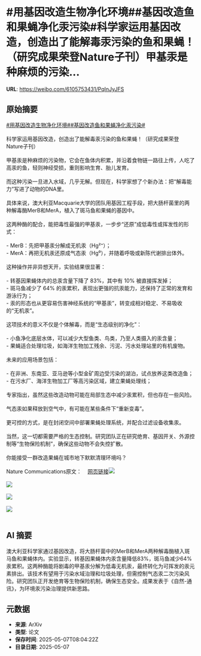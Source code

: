 # #用基因改造生物净化环境##基因改造鱼和果蝇净化汞污染#科学家运用基因改造，创造出了能解毒汞污染的鱼和果蝇！（研究成果荣登Nature子刊）甲基汞是种麻烦的污染...

**URL**: https://weibo.com/6105753431/PqInJyJFS

## 原始摘要

<a href="https://m.weibo.cn/search?containerid=231522type%3D1%26t%3D10%26q%3D%23%E7%94%A8%E5%9F%BA%E5%9B%A0%E6%94%B9%E9%80%A0%E7%94%9F%E7%89%A9%E5%87%80%E5%8C%96%E7%8E%AF%E5%A2%83%23&amp;extparam=%23%E7%94%A8%E5%9F%BA%E5%9B%A0%E6%94%B9%E9%80%A0%E7%94%9F%E7%89%A9%E5%87%80%E5%8C%96%E7%8E%AF%E5%A2%83%23" data-hide=""><span class="surl-text">#用基因改造生物净化环境#</span></a><a href="https://m.weibo.cn/search?containerid=231522type%3D1%26t%3D10%26q%3D%23%E5%9F%BA%E5%9B%A0%E6%94%B9%E9%80%A0%E9%B1%BC%E5%92%8C%E6%9E%9C%E8%9D%87%E5%87%80%E5%8C%96%E6%B1%9E%E6%B1%A1%E6%9F%93%23&amp;extparam=%23%E5%9F%BA%E5%9B%A0%E6%94%B9%E9%80%A0%E9%B1%BC%E5%92%8C%E6%9E%9C%E8%9D%87%E5%87%80%E5%8C%96%E6%B1%9E%E6%B1%A1%E6%9F%93%23" data-hide=""><span class="surl-text">#基因改造鱼和果蝇净化汞污染#</span></a><br><br>科学家运用基因改造，创造出了能解毒汞污染的鱼和果蝇！（研究成果荣登Nature子刊）<br><br>甲基汞是种麻烦的污染物，它会在鱼体内积累，并沿着食物链一路往上传，人吃了高汞的鱼，轻则神经受损，重则影响生育、胎儿发育。<br><br>而这种污染一旦进入水域，几乎无解。但现在，科学家想了个新办法：把“解毒能力”写进了动物的DNA里。<br><br>具体来说，澳大利亚Macquarie大学的团队用基因工程手段，把大肠杆菌里的两种解毒酶MerB和MerA，植入了斑马鱼和果蝇的基因中。<br><br>这两种酶的配合，能把毒性最强的甲基汞，一步步“还原”成低毒性或挥发性的形式：<br><br>- MerB：先把甲基汞分解成无机汞（Hg²⁺）；<br>- MerA：再把无机汞还原成气态汞（Hg⁰），并随着呼吸或新陈代谢排出体外。<br><br>这种操作并非异想天开，实验结果很显著：<br><br>- 转基因果蝇体内的总汞含量下降了 83%，其中有 10% 被直接挥发掉；<br>- 斑马鱼减少了 64% 的汞累积，表现出更强的抗汞能力，还保持了正常的发育和游泳行为；<br>- 汞的形态也从更容易伤害神经系统的“甲基汞”，转变成相对稳定、不易吸收的“无机汞”。<br><br>这项技术的意义不仅是个体解毒，而是“生态级别的净化”：<br><br>- 小鱼净化底层水体，可以减少大型鱼类、鸟类，乃至人类摄入的汞含量；<br>- 果蝇适合处理垃圾，如海洋生物加工残余、污泥、污水处理站里的有机废物。<br><br>未来的应用场景包括：<br><br>- 在非洲、东南亚、亚马逊等小型金矿周边受污染的湖泊，试点放养这类改造鱼；<br>- 在污水厂、海洋生物加工厂等高污染区域，建立果蝇处理线；<br><br>专家指出，虽然这些改造动物可能在局部生态中减少汞累积，但也存在一些风险。<br><br>气态汞如果释放到空气中，有可能在某些条件下“重新变毒”。<br><br>更可控的方式，是在封闭空间中部署果蝇处理系统，并配合过滤设备收集汞。<br><br>当然，这一切都需要严格的生态控制。研究团队正在研究绝育、基因开关、外源控制等“生物保险机制”，确保这些动物不会失控扩散。<br><br>你能接受一群改造果蝇在城市地下默默清理环境吗？<br><br>Nature Communications原文：<a href="https://weibo.cn/sinaurl?u=https%3A%2F%2Fwww.nature.com%2Farticles%2Fs41467-025-56145-w" data-hide=""><span class="url-icon"><img style="width: 1rem;height: 1rem" src="https://h5.sinaimg.cn/upload/2015/09/25/3/timeline_card_small_web_default.png" referrerpolicy="no-referrer"></span><span class="surl-text">网页链接</span></a><img style="" src="https://tvax1.sinaimg.cn/large/006Fd7o3gy1i16wkniw44j311i0p0qjc.jpg" referrerpolicy="no-referrer"><br><br><img style="" src="https://tvax1.sinaimg.cn/large/006Fd7o3gy1i16wkoac91j30j10iq0wj.jpg" referrerpolicy="no-referrer"><br><br><img style="" src="https://tvax2.sinaimg.cn/large/006Fd7o3gy1i16wkpr21gj30j10npq85.jpg" referrerpolicy="no-referrer"><br><br><img style="" src="https://tvax3.sinaimg.cn/large/006Fd7o3gy1i16wkr5xf4j318m0qm13c.jpg" referrerpolicy="no-referrer"><br><br>

## AI 摘要

澳大利亚科学家通过基因改造，将大肠杆菌中的MerB和MerA两种解毒酶植入斑马鱼和果蝇体内。实验显示，转基因果蝇体内汞含量降低83%，斑马鱼减少64%汞累积。这两种酶能将剧毒的甲基汞分解为低毒无机汞，最终转化为可挥发的汞元素排出。该技术有望用于污染水域治理和垃圾处理，但需控制气态汞二次污染风险。研究团队正开发绝育等生物保险机制，确保生态安全。成果发表于《自然-通讯》，为环境汞污染治理提供新思路。

## 元数据

- **来源**: ArXiv
- **类型**: 论文
- **保存时间**: 2025-05-07T08:04:22Z
- **目录日期**: 2025-05-07
